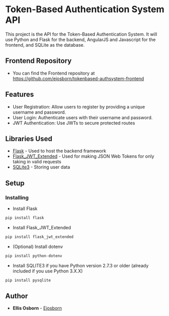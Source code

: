 # Token-Based Authentication System API
This project is the API for the Token-Based Authentication System. It will use Python and Flask for the backend, AngularJS and Javascript for the frontend, and SQLite as the database.

## Frontend Repository

- You can find the Frontend repository at https://github.com/ejosborn/tokenbased-authsystem-frontend

## Features

- User Registration: Allow users to register by providing a unique username and password.
- User Login: Authenticate users with their username and password.
- JWT Authentication: Use JWTs to secure protected routes

## Libraries Used

- [Flask](https://flask.palletsprojects.com/en/3.0.x/) - Used to host the backend framework
- [Flask_JWT_Extended](https://flask-jwt-extended.readthedocs.io/en/stable/) - Used for making JSON Web Tokens for only taking in valid requests
- [SQLite3](https://www.sqlite.org/index.html) - Storing user data

## Setup

### Installing
- Install Flask
```python
pip install flask
```

- Install Flask_JWT_Extended
```python
pip install flask_jwt_extended
```

- (Optional) Install dotenv
```python
pip install python-dotenv
```

- Install SQLITE3 if you have Python version 2.7.3 or older (already included if you use Python 3.X.X)
```python
pip install pysqlite
```

## Author
* **Ellis Osborn** - [Ejosborn](https://github.com/ejosborn)
